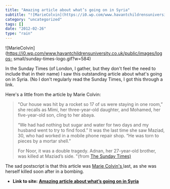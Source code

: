 ```yaml
---
title: "Amazing article about what’s going on in Syria"
subtitle: "![MarieColvin](https://i0.wp.com/www.havantchildrensuniversity.co.uk/public/images/logos-"
category: "uncategorized"
tags: []
date: "2012-02-26"
type: "rain"
---
```

![MarieColvin](https://i0.wp.com/www.havantchildrensuniversity.co.uk/public/images/logos-
small/sunday-times-logo.gif?w=584)

In the Sunday Times (of London, I gather, but they don't feel the need to
include that in their name) I saw this outstanding article about what's going
on in Syria. (No I don't regularly read the Sunday Times, I got this through a
link.

Here's a little from the article by Marie Colvin:

> "Our house was hit by a rocket so 17 of us were staying in one room,” she
> recalls as Mimi, her three-year-old daughter, and Mohamed, her five-year-old
> son, cling to her abaya.
>
> “We had had nothing but sugar and water for two days and my husband went to
> try to find food.” It was the last time she saw Maziad, 30, who had worked
> in a mobile phone repair shop. “He was torn to pieces by a mortar shell.”
>
> For Noor, it was a double tragedy. Adnan, her 27-year-old brother, was
> killed at Maziad’s side. "(from [The Sunday
> Times)](<http://www.thesundaytimes.co.uk/sto/public/news/article874796.ece>)

The sad postscript is that this article was [Marie Colvin's
](<http://www.thesundaytimes.co.uk/sto/public/MarieColvin/>)last, as she was
herself killed soon after in a bombing.


* **Link to site:** **[Amazing article about what’s going on in Syria](None)**